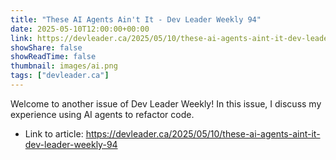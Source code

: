 ```yaml
---
title: "These AI Agents Ain't It - Dev Leader Weekly 94"
date: 2025-05-10T12:00:00+00:00
link: https://devleader.ca/2025/05/10/these-ai-agents-aint-it-dev-leader-weekly-94
showShare: false
showReadTime: false
thumbnail: images/ai.png
tags: ["devleader.ca"]
---
```

Welcome to another issue of Dev Leader Weekly! In this issue, I discuss my experience using AI agents to refactor code.

- Link to article: https://devleader.ca/2025/05/10/these-ai-agents-aint-it-dev-leader-weekly-94
